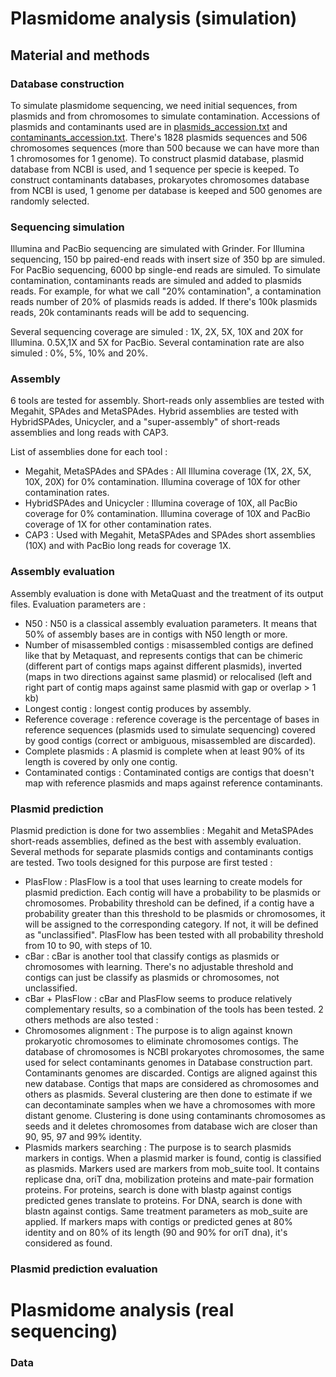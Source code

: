 # Plasmidome analysis (simulation) 

## Material and methods

### Database construction 

To simulate plasmidome sequencing, we need initial sequences, from plasmids and from chromosomes to simulate contamination. 
Accessions of plasmids and contaminants used are in [plasmids_accession.txt](PlasSimul/simulation_ref/plasmids_accession.txt) and [contaminants_accession.txt](PlasSimul/simulation_ref/contaminants_accession.txt). There's 1828 plasmids sequences and 506 chromosomes sequences (more than 500 because we can have more than 1 chromosomes for 1 genome). 
To construct plasmid database, plasmid database from NCBI is used, and 1 sequence per specie is keeped. To construct contaminants databases, prokaryotes chromosomes database from NCBI is used, 1 genome per database is keeped and 500 genomes are randomly selected. 

### Sequencing simulation 

Illumina and PacBio sequencing are simulated with Grinder. For Illumina sequencing, 150 bp paired-end reads with insert size of 350 bp are simuled. For PacBio sequencing, 6000 bp single-end reads are simuled. To simulate contamination, contaminants reads are simuled and added to plasmids reads. For example, for what we call "20% contamination", a contamination reads number of 20% of plasmids reads is added. If there's 100k plasmids reads, 20k contaminants reads will be add to sequencing. 

Several sequencing coverage are simuled : 1X, 2X, 5X, 10X and 20X for Illumina. 0.5X,1X and 5X for PacBio. Several contamination rate are also simuled : 0%, 5%, 10% and 20%. 

### Assembly 

6 tools are tested for assembly. Short-reads only assemblies are tested with Megahit, SPAdes and MetaSPAdes. Hybrid assemblies are tested with HybridSPAdes, Unicycler, and a "super-assembly" of short-reads assemblies and long reads with CAP3.  

List of assemblies done for each tool : 
* Megahit, MetaSPAdes and SPAdes : All Illumina coverage (1X, 2X, 5X, 10X, 20X) for 0% contamination. Illumina coverage of 10X for other contamination rates. 
* HybridSPAdes and Unicycler : Illumina coverage of 10X, all PacBio coverage for 0% contamination. Illumina coverage of 10X and PacBio coverage of 1X for other contamination rates. 
* CAP3 : Used with Megahit, MetaSPAdes and SPAdes short assemblies (10X) and with PacBio long reads for coverage 1X.   

### Assembly evaluation 

Assembly evaluation is done with MetaQuast and the treatment of its output files. Evaluation parameters are : 
* N50 : N50 is a classical assembly evaluation parameters. It means that 50% of assembly bases are in contigs with N50 length or more. 
* Number of misassembled contigs : misassembled contigs are defined like that by Metaquast, and represents contigs that can be chimeric (different part of contigs maps against different plasmids), inverted (maps in two directions against same plasmid) or relocalised (left and right part of contig maps against same plasmid with gap or overlap > 1 kb) 
* Longest contig : longest contig produces by assembly.
* Reference coverage : reference coverage is the percentage of bases in reference sequences (plasmids used to simulate sequencing) covered by good contigs (correct or ambiguous, misassembled are discarded). 
* Complete plasmids : A plasmid is complete when at least 90% of its length is covered by only one contig. 
* Contaminated contigs : Contaminated contigs are contigs that doesn't map with reference plasmids and maps against reference contaminants. 

### Plasmid prediction 

Plasmid prediction is done for two assemblies : Megahit and MetaSPAdes short-reads assemblies, defined as the best with assembly evaluation. Several methods for separate plasmids contigs and contaminants contigs are tested. Two tools designed for this purpose are first tested : 
* PlasFlow : PlasFlow is a tool that uses learning to create models for plasmid prediction. Each contig will have a probability to be plasmids or chromosomes. Probability threshold can be defined, if a contig have a probability greater than this threshold to be plasmids or chromosomes, it will be assigned to the corresponding category. If not, it will be defined as "unclassified". PlasFlow has been tested with all probability threshold from 10 to 90, with steps of 10. 
* cBar : cBar is another tool that classify contigs as plasmids or chromosomes with learning. There's no adjustable threshold and contigs can just be classify as plasmids or chromosomes, not unclassified. 
* cBar + PlasFlow : cBar and PlasFlow seems to produce relatively complementary results, so a combination of the tools has been tested. 
2 others methods are also tested : 
* Chromosomes alignment : The purpose is to align against known prokaryotic chromosomes to eliminate chromosomes contigs. The database of chromosomes is NCBI prokaryotes chromosomes, the same used for select contaminants genomes in Database construction part. Contaminants genomes are discarded. Contigs are aligned against this new database. Contigs that maps are considered as chromosomes and others as plasmids. Several clustering are then done to estimate if we can decontaminate samples when we have a chromosomes with more distant genome. Clustering is done using contaminants chromosomes as seeds and it deletes chromosomes from database wich are closer than 90, 95, 97 and 99% identity.      
* Plasmids markers searching : The purpose is to search plasmids markers in contigs. When a plasmid marker is found, contig is classified as plasmids. Markers used are markers from mob_suite tool. It contains replicase dna, oriT dna, mobilization proteins and mate-pair formation proteins. For proteins, search is done with blastp against contigs predicted genes translate to proteins. For DNA, search is done with blastn against contigs. Same treatment parameters as mob_suite are applied. If markers maps with contigs or predicted genes at 80% identity and on 80% of its length (90 and 90% for oriT dna), it's considered as found. 

### Plasmid prediction evaluation


# Plasmidome analysis (real sequencing) 

### Data 



   




